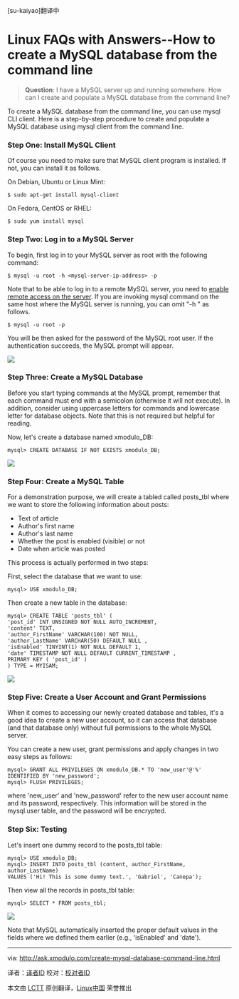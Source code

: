 [su-kaiyao]翻译中

Linux FAQs with Answers--How to create a MySQL database from the command line
================================================================================
> **Question**: I have a MySQL server up and running somewhere. How can I create and populate a MySQL database from the command line? 

To create a MySQL database from the command line, you can use mysql CLI client. Here is a step-by-step procedure to create and populate a MySQL database using mysql client from the command line.

### Step One: Install MySQL Client ###

Of course you need to make sure that MySQL client program is installed. If not, you can install it as follows.

On Debian, Ubuntu or Linux Mint:

    $ sudo apt-get install mysql-client 

On Fedora, CentOS or RHEL:

    $ sudo yum install mysql 

### Step Two: Log in to a MySQL Server ###

To begin, first log in to your MySQL server as root with the following command:

    $ mysql -u root -h <mysql-server-ip-address> -p 

Note that to be able to log in to a remote MySQL server, you need to [enable remote access on the server][1]. If you are invoking mysql command on the same host where the MySQL server is running, you can omit "-h <mysql-server-ip-address>" as follows.

    $ mysql -u root -p 

You will be then asked for the password of the MySQL root user. If the authentication succeeds, the MySQL prompt will appear.

![](https://www.flickr.com/photos/xmodulo/15272971112/)

### Step Three: Create a MySQL Database ###

Before you start typing commands at the MySQL prompt, remember that each command must end with a semicolon (otherwise it will not execute). In addition, consider using uppercase letters for commands and lowercase letter for database objects. Note that this is not required but helpful for reading.

Now, let's create a database named xmodulo_DB:

    mysql> CREATE DATABASE IF NOT EXISTS xmodulo_DB; 

![](https://farm4.staticflickr.com/3864/15086792487_8e2eaedbcd.jpg)

### Step Four: Create a MySQL Table ###

For a demonstration purpose, we will create a tabled called posts_tbl where we want to store the following information about posts:

- Text of article
- Author's first name
- Author's last name
- Whether the post is enabled (visible) or not
- Date when article was posted 

This process is actually performed in two steps:

First, select the database that we want to use:

    mysql> USE xmodulo_DB; 

Then create a new table in the database:

    mysql> CREATE TABLE 'posts_tbl' (
    'post_id' INT UNSIGNED NOT NULL AUTO_INCREMENT,
    'content' TEXT,
    'author_FirstName' VARCHAR(100) NOT NULL,
    'author_LastName' VARCHAR(50) DEFAULT NULL ,
    'isEnabled' TINYINT(1) NOT NULL DEFAULT 1,
    'date' TIMESTAMP NOT NULL DEFAULT CURRENT_TIMESTAMP ,
    PRIMARY KEY ( 'post_id' )
    ) TYPE = MYISAM; 

![](https://farm4.staticflickr.com/3870/15086654980_39d2d54d72.jpg)

### Step Five: Create a User Account and Grant Permissions ###

When it comes to accessing our newly created database and tables, it's a good idea to create a new user account, so it can access that database (and that database only) without full permissions to the whole MySQL server.

You can create a new user, grant permissions and apply changes in two easy steps as follows:

    mysql> GRANT ALL PRIVILEGES ON xmodulo_DB.* TO 'new_user'@'%' IDENTIFIED BY 'new_password';
    mysql> FLUSH PRIVILEGES; 

where 'new_user' and 'new_password' refer to the new user account name and its password, respectively. This information will be stored in the mysql.user table, and the password will be encrypted.

### Step Six: Testing ###

Let's insert one dummy record to the posts_tbl table:

    mysql> USE xmodulo_DB;
    mysql> INSERT INTO posts_tbl (content, author_FirstName, author_LastName)
    VALUES ('Hi! This is some dummy text.', 'Gabriel', 'Canepa'); 

Then view all the records in posts_tbl table:

    mysql> SELECT * FROM posts_tbl; 

![](https://farm4.staticflickr.com/3896/15086792527_39a987d8bd_z.jpg)

Note that MySQL automatically inserted the proper default values in the fields where we defined them earlier (e.g., 'isEnabled' and 'date').

--------------------------------------------------------------------------------

via: http://ask.xmodulo.com/create-mysql-database-command-line.html

译者：[译者ID](https://github.com/译者ID)
校对：[校对者ID](https://github.com/校对者ID)

本文由 [LCTT](https://github.com/LCTT/TranslateProject) 原创翻译，[Linux中国](http://linux.cn/) 荣誉推出

[1]:http://xmodulo.com/2012/06/how-to-allow-remote-access-to-mysql.html
